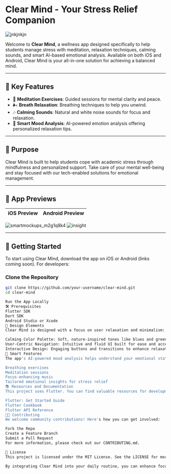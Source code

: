 # Clear Mind - Your Stress Relief Companion

![jnkjnkjn](https://github.com/user-attachments/assets/1674ad80-87c9-4922-a193-10766201a63a)


Welcome to **Clear Mind**, a wellness app designed specifically to help students manage stress with meditation, relaxation techniques, calming sounds, and smart AI-based emotional analysis. Available on both iOS and Android, Clear Mind is your all-in-one solution for achieving a balanced mind.

---

## 🌟 Key Features

- 🧘 **Meditation Exercises**: Guided sessions for mental clarity and peace.
- 🌬️ **Breath Relaxation**: Breathing techniques to help you unwind.
- 🎶 **Calming Sounds**: Natural and white noise sounds for focus and relaxation.
- 🤖 **Smart Mood Analysis**: AI-powered emotion analysis offering personalized relaxation tips.

---

## 🎯 Purpose

Clear Mind is built to help students cope with academic stress through mindfulness and personalized support. Take care of your mental well-being and stay focused with our tech-enabled solutions for emotional management.

---

## 📱 App Previews

| iOS Preview  | Android Preview |
|--------------|-----------------|

![smartmockups_m2g1q8k4](https://github.com/user-attachments/assets/b9e34938-44e8-474d-848b-45b1dfa9d5d8)
![insight](https://github.com/user-attachments/assets/a7764751-1282-4e92-9462-0a302c71a475)

---

## 🚀 Getting Started

To start using Clear Mind, download the app on iOS or Android (links coming soon). For developers:

### Clone the Repository

```bash
git clone https://github.com/your-username/clear-mind.git
cd clear-mind

Run the App Locally  
🛠️ Prerequisites
Flutter SDK
Dart SDK
Android Studio or Xcode
🎨 Design Elements
Clear Mind is designed with a focus on user relaxation and minimalism:

Calming Color Palette: Soft, nature-inspired tones like blues and greens.
User-Centric Navigation: Intuitive and fluid UI built for ease and accessibility.
Interactive Design: Engaging buttons and transitions to enhance relaxation.
🤖 Smart Features
The app's AI-powered mood analysis helps understand your emotional state and offers personalized suggestions such as:

Breathing exercises
Meditation sessions
Focus-enhancing music
Tailored emotional insights for stress relief
📚 Resources and Documentation
This project uses Flutter. You can find valuable resources for development:

Flutter: Get Started Guide
Flutter Cookbook
Flutter API Reference
🧑‍💻 Contributing
We welcome community contributions! Here's how you can get involved:

Fork the Repo
Create a Feature Branch
Submit a Pull Request
For more information, please check out our CONTRIBUTING.md.

📄 License
This project is licensed under the MIT License. See the LICENSE for more details.

By integrating Clear Mind into your daily routine, you can enhance focus, relieve stress, and take control of your mental well-being. Start your journey towards mindfulness today!



